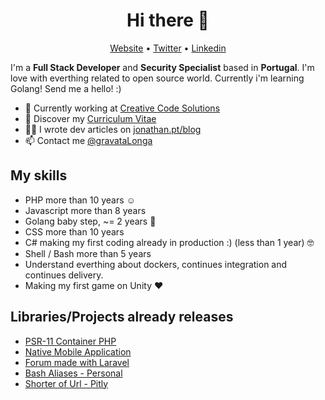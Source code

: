 <h1 align="center">Hi there 👋</h1>

<p align="center">
  <a href="https://jonathan.pt/">Website</a> •
  <a href="https://twitter.com/gravatalonga">Twitter</a> •
  <a href="https://www.linkedin.com/in/jonathanfontes/">Linkedin</a>
</p>

I'm a __Full Stack Developer__ and __Security Specialist__ based in __Portugal__. I'm love with everthing related to open source world.
Currently i'm learning Golang! Send me a hello! :)  

* 💼 Currently working at [Creative Code Solutions](https://www.creativecodesolutions.pt/) <br/>
* 🔖 Discover my [Curriculum Vitae](https://www.linkedin.com/in/jonathanfontes/)<br/>
* ✍🏻 I wrote dev articles on [jonathan.pt/blog](https://jonathan.pt/blog) <br/>
* 📫 Contact me [@gravataLonga](https://twitter.com/gravatalonga)

## My skills

 - PHP more than 10 years ☺️   
 - Javascript more than 8 years  
 - Golang baby step, ~= 2 years 🤩  
 - CSS more than 10 years  
 - C# making my first coding already in production :) (less than 1 year) 🤓  
 - Shell / Bash more than 5 years  
 - Understand everthing about dockers, continues integration and continues delivery.  
 - Making my first game on Unity ♥️

## Libraries/Projects already releases  

 - [PSR-11 Container PHP](https://github.com/gravataLonga/container)  
 - [Native Mobile Application](https://github.com/gravataLonga/calculator-nativescript)  
 - [Forum made with Laravel](https://github.com/gravataLonga/laravel-forum-tdd)  
 - [Bash Aliases - Personal](https://github.com/gravataLonga/bash.d)  
 - [Shorter of Url - Pitly](https://github.com/gravataLonga/pitly)  
